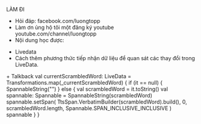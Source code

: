 LÀM ĐI
- Hỏi đáp: facebook.com/luongtopp 
- Làm ơn ủng hộ tôi một đăng ký youtube youtube.com/channel/luongtopp
- Nội dung học được:
+ Livedata
+ Cách thêm phương thức tiếp nhận dữ liệu để quan sát các thay đổi trong LiveData.
 <data>
   <variable
       name="gameViewModel"
       type="com.example.android.unscramble.ui.game.GameViewModel" />
 </data>
+ Talkback
val currentScrambledWord: LiveData<Spannable> = Transformations.map(_currentScrambledWord) {
  if (it == null) {
  SpannableString("")
  } else {
  val scrambledWord = it.toString()
  val spannable: Spannable = SpannableString(scrambledWord)
  spannable.setSpan(
  TtsSpan.VerbatimBuilder(scrambledWord).build(),
  0,
  scrambledWord.length,
  Spannable.SPAN_INCLUSIVE_INCLUSIVE
  )
  spannable
  }
  }
